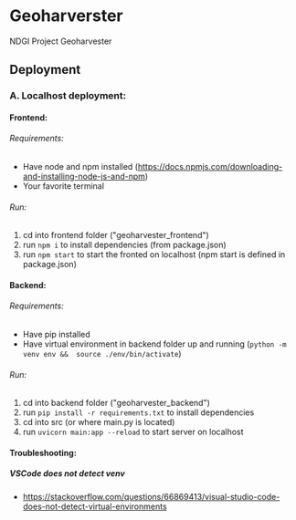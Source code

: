# Geoharverster

NDGI Project Geoharvester

## Deployment

### A. Localhost deployment:

#### Frontend:

###### Requirements:

- Have node and npm installed (https://docs.npmjs.com/downloading-and-installing-node-js-and-npm)
- Your favorite terminal

###### Run:

1. cd into frontend folder ("geoharvester_frontend")
2. run `npm i` to install dependencies (from package.json)
3. run `npm start` to start the fronted on localhost (npm start is defined in package.json)

#### Backend:

###### Requirements:

- Have pip installed
- Have virtual environment in backend folder up and running (`python -m venv env &&  source ./env/bin/activate`)

###### Run:

1. cd into backend folder ("geoharvester_backend")
2. run `pip install -r requirements.txt` to install dependencies
3. cd into src (or where main.py is located)
4. run `uvicorn main:app --reload` to start server on localhost

#### Troubleshooting:

##### VSCode does not detect venv

- https://stackoverflow.com/questions/66869413/visual-studio-code-does-not-detect-virtual-environments
